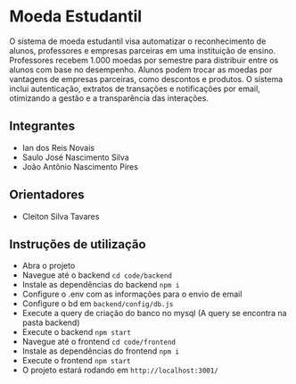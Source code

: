 # Moeda Estudantil
O sistema de moeda estudantil visa automatizar o reconhecimento de alunos, professores e empresas parceiras em uma instituição de ensino. Professores recebem 1.000 moedas por semestre para distribuir entre os alunos com base no desempenho. Alunos podem trocar as moedas por vantagens de empresas parceiras, como descontos e produtos. O sistema inclui autenticação, extratos de transações e notificações por email, otimizando a gestão e a transparência das interações.

## Integrantes
* Ian dos Reis Novais
* Saulo José Nascimento Silva
* João Antônio Nascimento Pires

## Orientadores
* Cleiton Silva Tavares

## Instruções de utilização
- Abra o projeto
- Navegue até o backend ```cd code/backend```
- Instale as dependências do backend ```npm i```
- Configure o .env com as informações para o envio de email
- Configure o bd em ```backend/config/db.js```
- Execute a query de criação do banco no mysql (A query se encontra na pasta backend)
- Execute o backend ```npm start```
- Navegue até o frontend ```cd code/frontend```
- Instale as dependências do frontend ```npm i```
- Execute o frontend ```npm start```
- O projeto estará rodando em ```http://localhost:3001/```
